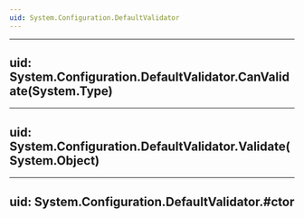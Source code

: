 ```yaml
---
uid: System.Configuration.DefaultValidator
---
```


---
uid: System.Configuration.DefaultValidator.CanValidate(System.Type)
---

---
uid: System.Configuration.DefaultValidator.Validate(System.Object)
---

---
uid: System.Configuration.DefaultValidator.#ctor
---
